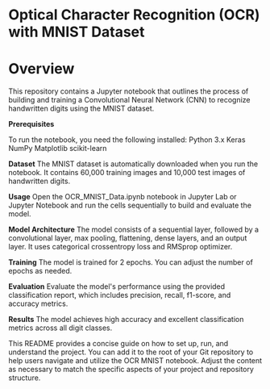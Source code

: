 # Optical Character Recognition (OCR) with MNIST Dataset
# Overview

This repository contains a Jupyter notebook that outlines the process of building and training a Convolutional Neural Network (CNN) to recognize handwritten digits using the MNIST dataset.

**Prerequisites**

To run the notebook, you need the following installed:
Python 3.x
Keras
NumPy
Matplotlib
scikit-learn

**Dataset**
The MNIST dataset is automatically downloaded when you run the notebook. It contains 60,000 training images and 10,000 test images of handwritten digits.

**Usage**
Open the OCR_MNIST_Data.ipynb notebook in Jupyter Lab or Jupyter Notebook and run the cells sequentially to build and evaluate the model.

**Model Architecture**
The model consists of a sequential layer, followed by a convolutional layer, max pooling, flattening, dense layers, and an output layer. It uses categorical crossentropy loss and RMSprop optimizer.

**Training**
The model is trained for 2 epochs. You can adjust the number of epochs as needed.

**Evaluation**
Evaluate the model's performance using the provided classification report, which includes precision, recall, f1-score, and accuracy metrics.

**Results**
The model achieves high accuracy and excellent classification metrics across all digit classes.


This README provides a concise guide on how to set up, run, and understand the project. You can add it to the root of your Git repository to help users navigate and utilize the OCR MNIST notebook. Adjust the content as necessary to match the specific aspects of your project and repository structure.
